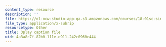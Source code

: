 ```yaml
---
content_type: resource
description: ''
file: https://ol-ocw-studio-app-qa.s3.amazonaws.com/courses/18-01sc-single-variable-calculus-fall-2010/4a3a8c7f82b0111ee911242c0960c444_BSAA0akmPEU.srt
file_type: application/x-subrip
resourcetype: Other
title: 3play caption file
uid: 4a3a8c7f-82b0-111e-e911-242c0960c444
---
```

